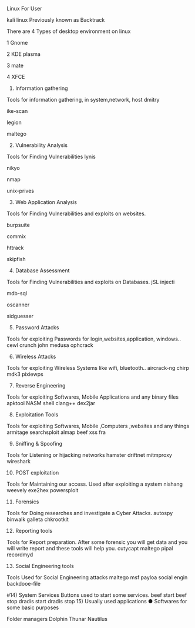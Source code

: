 Linux For User

kali linux Previously known as Backtrack

There are 4 Types of desktop environment on linux

1 Gnome

2 KDE plasma

3 mate

4 XFCE

1) Information gathering

Tools for information gathering, in system,network, host
  dmitry
  
  ike-scan
  
  legion
  
  maltego

2) Vulnerability Analysis

Tools for Finding Vulnerabilities
  lynis
  
  nikyo
  
  nmap
  
  unix-prives

3) Web Application Analysis

Tools for Finding Vulnerabilities and exploits on websites.

  burpsuite
  
  commix
  
  httrack
  
  skipfish

4) Database Assessment

Tools for Finding Vulnerabilities and exploits on Databases.
  jSL injecti
  
  mdb-sql
  
  oscanner
  
  sidguesser

5) Password Attacks

Tools for exploiting Passwords for login,websites,application, windows..
cewl
crunch
john
medusa
ophcrack

6) Wireless Attacks

Tools for exploiting Wireless Systems like wifi, bluetooth..
aircrack-ng
chirp
mdk3
pixiewps

7) Reverse Engineering

Tools for exploiting Softwares, Mobile Applications and any binary files
apktool
NASM shell
clang++
dex2jar

8) Exploitation Tools

 Tools for exploiting Softwares, Mobile ,Computers ,websites and any things
armitage
searchsploit
almap
beef xss fra

9) Sniffing & Spoofing

Tools for Listening or hijacking networks
hamster
driftnet
mitmproxy
wireshark

10) POST exploitation

 Tools for Maintaining our access. Used after exploiting a system
nishang
weevely
exe2hex
powersploit

11) Forensics

Tools for Doing researches and investigate a Cyber Attacks.
autospy
binwalk
galleta
chkrootkit

12) Reporting tools

Tools for Report preparation. After some forensic you will get data and you will write report and these tools will help you.
cutycapt
maltego
pipal
recordmyd

13) Social Engineering tools

Tools Used for Social Engineering attacks
maltego
msf payloa
social engin
backdooe-file

 #14) System Services
 Buttons used to start some services.
beef start
beef stop
dradis start
dradis stop
15) Usually used applications
● Softwares for some basic purposes

Folder managers
Dolphin
Thunar
Nautilus

